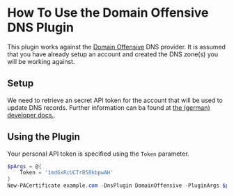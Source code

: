# How To Use the Domain Offensive DNS Plugin

This plugin works against the [Domain Offensive](https://www.do.de/) DNS provider. It is assumed that you have already setup an account and created the DNS zone(s) you will be working against.

## Setup

We need to retrieve an secret API token for the account that will be used to update DNS records. Further information can ba found at [the (german) developer docs.](https://www.do.de/wiki/LetsEncrypt_-_Entwickler).

## Using the Plugin

Your personal API token is specified using the `Token` parameter.

```powershell
$pArgs = @{
    Token = '1md6xRcUCTrB58kbpwAH'
}
New-PACertificate example.com -DnsPlugin DomainOffensive -PluginArgs $pArgs
```
